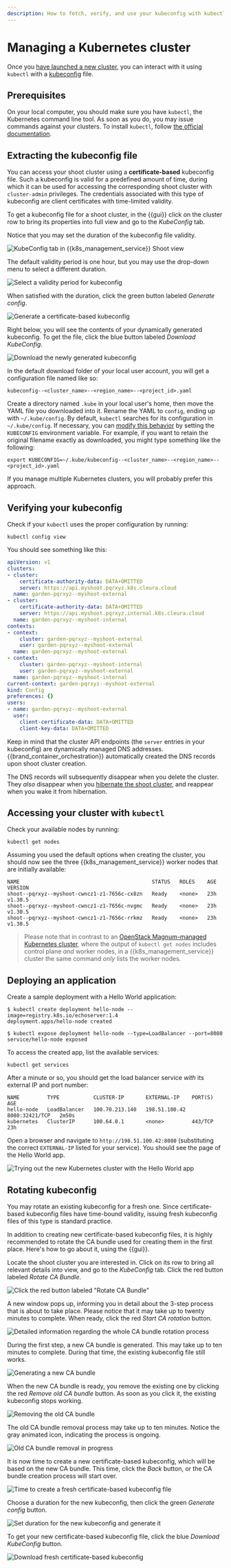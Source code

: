 ```yaml
---
description: How to fetch, verify, and use your kubeconfig with kubectl
---
```

# Managing a Kubernetes cluster

Once you [have launched a new cluster](create-shoot-cluster.md), you can interact with it using `kubectl` with a [kubeconfig](https://kubernetes.io/docs/concepts/configuration/organize-cluster-access-kubeconfig/) file.

## Prerequisites

On your local computer, you should make sure you have `kubectl`, the Kubernetes command line tool.
As soon as you do, you may issue commands against your clusters.
To install `kubectl`, follow [the official documentation](https://kubernetes.io/docs/tasks/tools/#kubectl).

## Extracting the kubeconfig file

You can access your shoot cluster using a **certificate-based** kubeconfig file.
Such a kubeconfig is valid for a predefined amount of time, during which it can be used for accessing the corresponding shoot cluster with `cluster-admin` privileges.
The credentials associated with this type of kubeconfig are client certificates with time-limited validity.

To get a kubeconfig file for a shoot cluster, in the {{gui}} click on the cluster row to bring its properties into full view and go to the *KubeConfig* tab.

Notice that you may set the duration of the kubeconfig file validity.

![KubeConfig tab in {{k8s_management_service}} Shoot view](assets/shoot_kubeconfig_cert_01.png)

The default validity period is one hour, but you may use the drop-down menu to select a different duration.

![Select a validity period for kubeconfig](assets/shoot_kubeconfig_cert_02.png)

When satisfied with the duration, click the green button labeled *Generate config*.

![Generate a certificate-based kubeconfig](assets/shoot_kubeconfig_cert_03.png)

Right below, you will see the contents of your dynamically generated kubeconfig.
To get the file, click the blue button labeled *Download KubeConfig*.

![Download the newly generated kubeconfig](assets/shoot_kubeconfig_cert_04.png)

In the default download folder of your local user account, you will get a configuration file named like so:

```plain
kubeconfig--<cluster_name>--<region_name>--<project_id>.yaml
```

Create a directory named `.kube` in your local user's home, then move the YAML file you downloaded into it.
Rename the YAML to `config`, ending up with `~/.kube/config`.
By default, `kubectl` searches for its configuration in `~/.kube/config`.
If necessary, you can [modify this behavior](https://kubernetes.io/docs/concepts/configuration/organize-cluster-access-kubeconfig/) by setting the `KUBECONFIG` environment variable.
For example, if you want to retain the original filename exactly as downloaded, you might type something like the following:

```shell
export KUBECONFIG=~/.kube/kubeconfig--<cluster_name>--<region_name>--<project_id>.yaml
```

If you manage multiple Kubernetes clusters, you will probably prefer this approach.

## Verifying your kubeconfig

Check if your `kubectl` uses the proper configuration by running:

```shell
kubectl config view
```

You should see something like this:

```yaml
apiVersion: v1
clusters:
- cluster:
    certificate-authority-data: DATA+OMITTED
    server: https://api.myshoot.pqrxyz.k8s.cleura.cloud
  name: garden-pqrxyz--myshoot-external
- cluster:
    certificate-authority-data: DATA+OMITTED
    server: https://api.myshoot.pqrxyz.internal.k8s.cleura.cloud
  name: garden-pqrxyz--myshoot-internal
contexts:
- context:
    cluster: garden-pqrxyz--myshoot-external
    user: garden-pqrxyz--myshoot-external
  name: garden-pqrxyz--myshoot-external
- context:
    cluster: garden-pqrxyz--myshoot-internal
    user: garden-pqrxyz--myshoot-external
  name: garden-pqrxyz--myshoot-internal
current-context: garden-pqrxyz--myshoot-external
kind: Config
preferences: {}
users:
- name: garden-pqrxyz--myshoot-external
  user:
    client-certificate-data: DATA+OMITTED
    client-key-data: DATA+OMITTED
```

Keep in mind that the cluster API endpoints (the `server` entries in your kubeconfig) are dynamically managed DNS addresses.
{{brand_container_orchestration}} automatically created the DNS records upon shoot cluster creation.

The DNS records will subsequently disappear when you delete the cluster.
They *also* disappear when you [hibernate the shoot cluster](hibernate-shoot-cluster.md), and reappear when you wake it from hibernation.

## Accessing your cluster with `kubectl`

Check your available nodes by running:

```shell
kubectl get nodes
```

Assuming you used the default options when creating the cluster, you should now see the three {{k8s_management_service}} worker nodes that are initially available:

```console
NAME                                           STATUS   ROLES    AGE   VERSION
shoot--pqrxyz--myshoot-cwncz1-z1-7656c-cx8zn   Ready    <none>   23h   v1.30.5
shoot--pqrxyz--myshoot-cwncz1-z1-7656c-nvgmc   Ready    <none>   23h   v1.30.5
shoot--pqrxyz--myshoot-cwncz1-z1-7656c-rrkmz   Ready    <none>   23h   v1.30.5
```

> Please note that in contrast to an [OpenStack Magnum-managed Kubernetes cluster](../../openstack/magnum/new-k8s-cluster.md), where the output of `kubectl get nodes` includes control plane *and* worker nodes, in a {{k8s_management_service}} cluster the same command *only* lists the worker nodes.

## Deploying an application

Create a sample deployment with a Hello World application:

```console
$ kubectl create deployment hello-node --image=registry.k8s.io/echoserver:1.4
deployment.apps/hello-node created

$ kubectl expose deployment hello-node --type=LoadBalancer --port=8080
service/hello-node exposed
```

To access the created app, list the available services:

```shell
kubectl get services
```

After a minute or so, you should get the load balancer service *with* its external IP and port number:

```console
NAME         TYPE           CLUSTER-IP       EXTERNAL-IP    PORT(S)          AGE
hello-node   LoadBalancer   100.70.213.140   198.51.100.42  8080:32421/TCP   2m50s
kubernetes   ClusterIP      100.64.0.1       <none>         443/TCP          23h
```

Open a browser and navigate to `http://198.51.100.42:8080` (substituting the correct `EXTERNAL-IP` listed for your service).
You should see the page of the Hello World app.

![Trying out the new Kubernetes cluster with the Hello World app](assets/hello_world_app.png)

## Rotating kubeconfig

You may rotate an existing kubeconfig for a fresh one.
Since certificate-based kubeconfig files have time-bound validity, issuing fresh kubeconfig files of this type is standard practice.

In addition to creating new certificate-based kubeconfig files, it is highly recommended to rotate the CA bundle used for creating them in the first place.
Here's how to go about it, using the {{gui}}.

Locate the shoot cluster you are interested in.
Click on its row to bring all relevant details into view, and go to the *KubeConfig* tab.
Click the red button labeled *Rotate CA Bundle*.

![Click the red button labeled "Rotate CA Bundle"](assets/kubeconfig_cert_rotate_01.png)

A new window pops up, informing you in detail about the 3-step process that is about to take place.
Please notice that it may take up to twenty minutes to complete.
When ready, click the red *Start CA rotation* button.

![Detailed information regarding the whole CA bundle rotation process](assets/kubeconfig_cert_rotate_02.png)

During the first step, a new CA bundle is generated.
This may take up to ten minutes to complete.
During that time, the existing kubeconfig file still works.

![Generating a new CA bundle](assets/kubeconfig_cert_rotate_03.png)

When the new CA bundle is ready, you remove the existing one by clicking the red *Remove old CA bundle* button.
As soon as you click it, the existing kubeconfig stops working.

![Removing the old CA bundle](assets/kubeconfig_cert_rotate_04.png)

The old CA bundle removal process may take up to ten minutes.
Notice the gray animated icon, indicating the process is ongoing.

![Old CA bundle removal in progress](assets/kubeconfig_cert_rotate_05.png)

It is now time to create a new certificate-based kubeconfig, which will be based on the new CA bundle.
This time, click the *Back* button, or the CA bundle creation process will start over.

![Time to create a fresh certificate-based kubeconfig file](assets/kubeconfig_cert_rotate_06.png)

Choose a duration for the new kubeconfig, then click the green *Generate config* button.

![Set duration for the new kubeconfig and generate it](assets/kubeconfig_cert_rotate_07.png)

To get your new certificate-based kubeconfig file, click the blue *Download KubeConfig* button.

![Download fresh certificate-based kubeconfig](assets/kubeconfig_cert_rotate_08.png)
